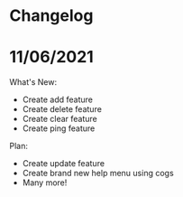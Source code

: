 Changelog
==
11/06/2021
=
What's New:
- Create add feature
- Create delete feature
- Create clear feature
- Create ping feature

Plan:
- Create update feature
- Create brand new help menu using cogs
- Many more!
